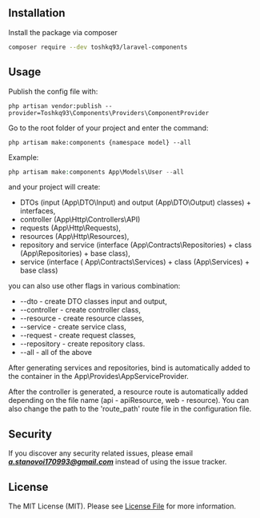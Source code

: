 ##  Installation

Install the package via composer

```bash
composer require --dev toshkq93/laravel-components
```
## Usage

Publish the config file with:
```
php artisan vendor:publish --provider=Toshkq93\Components\Providers\ComponentProvider
```

Go to the root folder of your project and enter the command:
```
php artisam make:components {namespace model} --all
```
Example:
```php
php artisam make:components App\Models\User --all
```

and your project will create:
- DTOs (input (App\DTO\Input) and output (App\DTO\Output) classes) + interfaces,
- controller (App\Http\Controllers\API)
- requests (App\Http\Requests),
- resources (App\Http\Resources),
- repository and service (interface (App\Contracts\Repositories) + class (App\Repositories) + base class),
- service (interface ( App\Contracts\Services) + class (App\Services) + base class)

you can also use other flags in various combination:
- --dto - create DTO classes input and output,
- --controller - create controller class,
- --resource - create resource classes,
- --service - create service class,
- --request - create request classes,
- --repository - create repository class.
- --all - all of the above


After generating services and repositories, bind is automatically added to the container in the App\Provides\AppServiceProvider.

After the controller is generated, a resource route is automatically added depending on the file name (api - apiResource, web - resource). You can also change the path to the 'route_path' route file in the configuration file.


## Security

If you discover any security related issues, please email ***a.stanovoi170993@gmail.com*** instead of using the issue tracker.

## License

The MIT License (MIT). Please see [License File](LICENSE.md) for more information.
